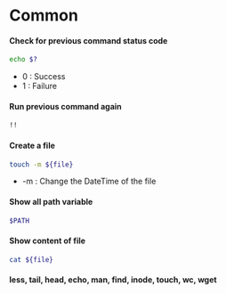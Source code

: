 # Common

#### Check for previous command status code
```sh
echo $?
```
- 0  : Success
- 1 : Failure

#### Run previous command again
```sh
!!
```
#### Create a file
```sh
touch -m ${file}
```
- -m : Change the DateTime of the file
#### Show all path variable
```sh
$PATH
```
#### Show content of file
```sh
cat ${file}
```


#### less, tail, head, echo, man, find, inode, touch, wc, wget